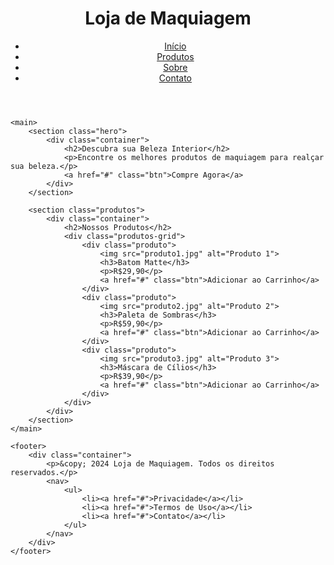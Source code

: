 <!DOCTYPE html>
<html lang="pt-BR">
<head>
    <meta charset="UTF-8">
    <meta name="viewport" content="width=device-width, initial-scale=1.0">
    <title>Loja de Maquiagem</title>
    <link rel="stylesheet" href="styles.css">
</head>
<body>
    <header>
        <div class="container">
            <h1>Loja de Maquiagem</h1>
            <nav>
                <ul>
                    <li><a href="#">Início</a></li>
                    <li><a href="#">Produtos</a></li>
                    <li><a href="#">Sobre</a></li>
                    <li><a href="#">Contato</a></li>
                </ul>
            </nav>
        </div>
    </header>

    <main>
        <section class="hero">
            <div class="container">
                <h2>Descubra sua Beleza Interior</h2>
                <p>Encontre os melhores produtos de maquiagem para realçar sua beleza.</p>
                <a href="#" class="btn">Compre Agora</a>
            </div>
        </section>

        <section class="produtos">
            <div class="container">
                <h2>Nossos Produtos</h2>
                <div class="produtos-grid">
                    <div class="produto">
                        <img src="produto1.jpg" alt="Produto 1">
                        <h3>Batom Matte</h3>
                        <p>R$29,90</p>
                        <a href="#" class="btn">Adicionar ao Carrinho</a>
                    </div>
                    <div class="produto">
                        <img src="produto2.jpg" alt="Produto 2">
                        <h3>Paleta de Sombras</h3>
                        <p>R$59,90</p>
                        <a href="#" class="btn">Adicionar ao Carrinho</a>
                    </div>
                    <div class="produto">
                        <img src="produto3.jpg" alt="Produto 3">
                        <h3>Máscara de Cílios</h3>
                        <p>R$39,90</p>
                        <a href="#" class="btn">Adicionar ao Carrinho</a>
                    </div>
                </div>
            </div>
        </section>
    </main>

    <footer>
        <div class="container">
            <p>&copy; 2024 Loja de Maquiagem. Todos os direitos reservados.</p>
            <nav>
                <ul>
                    <li><a href="#">Privacidade</a></li>
                    <li><a href="#">Termos de Uso</a></li>
                    <li><a href="#">Contato</a></li>
                </ul>
            </nav>
        </div>
    </footer>
</body>
</html>
